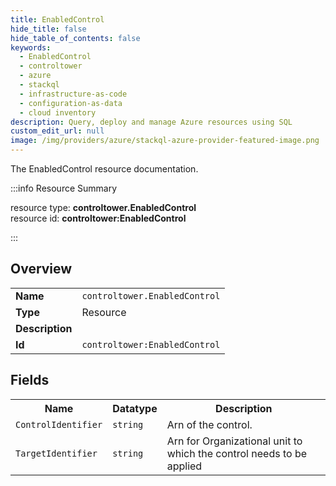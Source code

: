 ```yaml
---
title: EnabledControl
hide_title: false
hide_table_of_contents: false
keywords:
  - EnabledControl
  - controltower
  - azure
  - stackql
  - infrastructure-as-code
  - configuration-as-data
  - cloud inventory
description: Query, deploy and manage Azure resources using SQL
custom_edit_url: null
image: /img/providers/azure/stackql-azure-provider-featured-image.png
---
```

The EnabledControl resource documentation.

:::info Resource Summary

<div class="row">
<div class="providerDocColumn">
<span>resource type:&nbsp;<b>controltower.EnabledControl</b></span><br />
<span>resource id:&nbsp;<b>controltower:EnabledControl</b></span><br />
</div>
</div>

:::

## Overview
<table><tbody>
<tr><td><b>Name</b></td><td><code>controltower.EnabledControl</code></td></tr>
<tr><td><b>Type</b></td><td>Resource</td></tr>
<tr><td><b>Description</b></td><td></td></tr>
<tr><td><b>Id</b></td><td><code>controltower:EnabledControl</code></td></tr>
</tbody></table>

## Fields
<table><tbody>
<tr><th>Name</th><th>Datatype</th><th>Description</th></tr>
<tr><td><code>ControlIdentifier</code></td><td><code>string</code></td><td>Arn of the control.</td></tr><tr><td><code>TargetIdentifier</code></td><td><code>string</code></td><td>Arn for Organizational unit to which the control needs to be applied</td></tr>
</tbody></table>